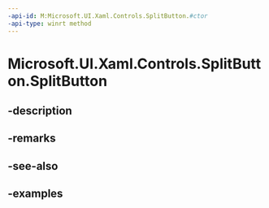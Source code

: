 ```yaml
---
-api-id: M:Microsoft.UI.Xaml.Controls.SplitButton.#ctor
-api-type: winrt method
---
```


<!-- Method syntax.
public SplitButton.SplitButton()
-->

# Microsoft.UI.Xaml.Controls.SplitButton.SplitButton

## -description

## -remarks

## -see-also

## -examples


